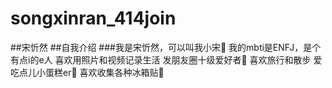 # songxinran_414join
##宋忻然
##自我介绍
###我是宋忻然，可以叫我小宋🌟
我的mbti是ENFJ，是个有点i的e人
喜欢用照片和视频记录生活
发朋友圈十级爱好者📍
喜欢旅行和散步
爱吃点儿小蛋糕er🍰
喜欢收集各种冰箱贴🎨
##
